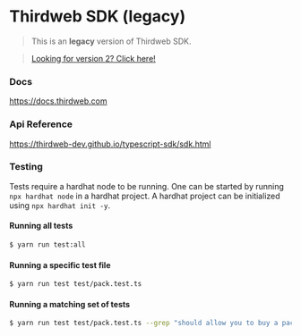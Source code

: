 # Thirdweb SDK (legacy)

> This is an **legacy** version of Thirdweb SDK.

> [Looking for version 2? Click here!](https://github.com/thirdweb-dev/typescript-sdk)

### Docs

https://docs.thirdweb.com

### Api Reference

https://thirdweb-dev.github.io/typescript-sdk/sdk.html

### Testing

Tests require a hardhat node to be running. One can be started by running `npx hardhat node` in a hardhat project. A hardhat project can be initialized using `npx hardhat init -y`. 

#### Running all tests

```bash
$ yarn run test:all
```

#### Running a specific test file

```bash
$ yarn run test test/pack.test.ts
```

#### Running a matching set of tests

```bash
$ yarn run test test/pack.test.ts --grep "should allow you to buy a pack"
```
